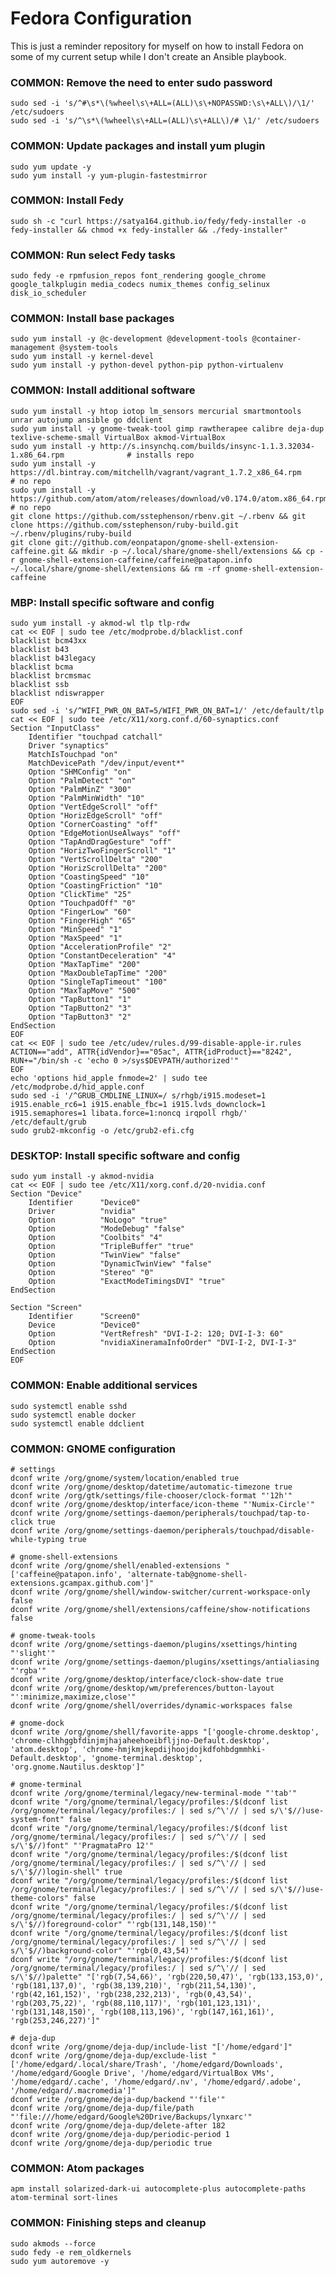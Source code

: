 Fedora Configuration
====================

This is just a reminder repository for myself on how to install Fedora on some of my current setup while I don't create an Ansible playbook.

### COMMON: Remove the need to enter sudo password
    sudo sed -i 's/^#\s*\(%wheel\s\+ALL=(ALL)\s\+NOPASSWD:\s\+ALL\)/\1/' /etc/sudoers
    sudo sed -i 's/^\s*\(%wheel\s\+ALL=(ALL)\s\+ALL\)/# \1/' /etc/sudoers

### COMMON: Update packages and install yum plugin
    sudo yum update -y
    sudo yum install -y yum-plugin-fastestmirror

### COMMON: Install Fedy
    sudo sh -c "curl https://satya164.github.io/fedy/fedy-installer -o fedy-installer && chmod +x fedy-installer && ./fedy-installer"

### COMMON: Run select Fedy tasks
    sudo fedy -e rpmfusion_repos font_rendering google_chrome google_talkplugin media_codecs numix_themes config_selinux disk_io_scheduler

### COMMON: Install base packages
    sudo yum install -y @c-development @development-tools @container-management @system-tools
    sudo yum install -y kernel-devel
    sudo yum install -y python-devel python-pip python-virtualenv

### COMMON: Install additional software
    sudo yum install -y htop iotop lm_sensors mercurial smartmontools unrar autojump ansible go ddclient
    sudo yum install -y gnome-tweak-tool gimp rawtherapee calibre deja-dup texlive-scheme-small VirtualBox akmod-VirtualBox
    sudo yum install -y http://s.insynchq.com/builds/insync-1.1.3.32034-1.x86_64.rpm              # installs repo
    sudo yum install -y https://dl.bintray.com/mitchellh/vagrant/vagrant_1.7.2_x86_64.rpm         # no repo
    sudo yum install -y https://github.com/atom/atom/releases/download/v0.174.0/atom.x86_64.rpm   # no repo
    git clone https://github.com/sstephenson/rbenv.git ~/.rbenv && git clone https://github.com/sstephenson/ruby-build.git ~/.rbenv/plugins/ruby-build
    git clone git://github.com/eonpatapon/gnome-shell-extension-caffeine.git && mkdir -p ~/.local/share/gnome-shell/extensions && cp -r gnome-shell-extension-caffeine/caffeine@patapon.info ~/.local/share/gnome-shell/extensions && rm -rf gnome-shell-extension-caffeine

### MBP: Install specific software and config
    sudo yum install -y akmod-wl tlp tlp-rdw
    cat << EOF | sudo tee /etc/modprobe.d/blacklist.conf
    blacklist bcm43xx
    blacklist b43
    blacklist b43legacy
    blacklist bcma
    blacklist brcmsmac
    blacklist ssb
    blacklist ndiswrapper
    EOF
    sudo sed -i 's/^WIFI_PWR_ON_BAT=5/WIFI_PWR_ON_BAT=1/' /etc/default/tlp
    cat << EOF | sudo tee /etc/X11/xorg.conf.d/60-synaptics.conf
    Section "InputClass"
        Identifier "touchpad catchall"
        Driver "synaptics"
        MatchIsTouchpad "on"
        MatchDevicePath "/dev/input/event*"
        Option "SHMConfig" "on"
        Option "PalmDetect" "on"
        Option "PalmMinZ" "300"
        Option "PalmMinWidth" "10"
        Option "VertEdgeScroll" "off"
        Option "HorizEdgeScroll" "off"
        Option "CornerCoasting" "off"
        Option "EdgeMotionUseAlways" "off"
        Option "TapAndDragGesture" "off"
        Option "HorizTwoFingerScroll" "1"
        Option "VertScrollDelta" "200"
        Option "HorizScrollDelta" "200"
        Option "CoastingSpeed" "10"
        Option "CoastingFriction" "10"
        Option "ClickTime" "25"
        Option "TouchpadOff" "0"
        Option "FingerLow" "60"
        Option "FingerHigh" "65"
        Option "MinSpeed" "1"
        Option "MaxSpeed" "1"
        Option "AccelerationProfile" "2"
        Option "ConstantDeceleration" "4"
        Option "MaxTapTime" "200"
        Option "MaxDoubleTapTime" "200"
        Option "SingleTapTimeout" "100"
        Option "MaxTapMove" "500"
        Option "TapButton1" "1"
        Option "TapButton2" "3"
        Option "TapButton3" "2"
    EndSection
    EOF
    cat << EOF | sudo tee /etc/udev/rules.d/99-disable-apple-ir.rules
    ACTION=="add", ATTR{idVendor}=="05ac", ATTR{idProduct}=="8242", RUN+="/bin/sh -c 'echo 0 >/sys$DEVPATH/authorized'"
    EOF
    echo 'options hid_apple fnmode=2' | sudo tee /etc/modprobe.d/hid_apple.conf
    sudo sed -i '/^GRUB_CMDLINE_LINUX=/ s/rhgb/i915.modeset=1 i915.enable_rc6=1 i915.enable_fbc=1 i915.lvds_downclock=1 i915.semaphores=1 libata.force=1:noncq irqpoll rhgb/' /etc/default/grub
    sudo grub2-mkconfig -o /etc/grub2-efi.cfg

### DESKTOP: Install specific software and config
    sudo yum install -y akmod-nvidia
    cat << EOF | sudo tee /etc/X11/xorg.conf.d/20-nvidia.conf
    Section "Device"
        Identifier      "Device0"
        Driver          "nvidia"
        Option          "NoLogo" "true"
        Option          "ModeDebug" "false"
        Option          "Coolbits" "4"
        Option          "TripleBuffer" "true"
        Option          "TwinView" "false"
        Option          "DynamicTwinView" "false"
        Option          "Stereo" "0"
        Option          "ExactModeTimingsDVI" "true"
    EndSection

    Section "Screen"
        Identifier      "Screen0"
        Device          "Device0"
        Option          "VertRefresh" "DVI-I-2: 120; DVI-I-3: 60"
        Option          "nvidiaXineramaInfoOrder" "DVI-I-2, DVI-I-3"
    EndSection
    EOF

### COMMON: Enable additional services
    sudo systemctl enable sshd
    sudo systemctl enable docker
    sudo systemctl enable ddclient

### COMMON: GNOME configuration
    # settings
    dconf write /org/gnome/system/location/enabled true
    dconf write /org/gnome/desktop/datetime/automatic-timezone true
    dconf write /org/gtk/settings/file-chooser/clock-format "'12h'"
    dconf write /org/gnome/desktop/interface/icon-theme "'Numix-Circle'"
    dconf write /org/gnome/settings-daemon/peripherals/touchpad/tap-to-click true
    dconf write /org/gnome/settings-daemon/peripherals/touchpad/disable-while-typing true

    # gnome-shell-extensions
    dconf write /org/gnome/shell/enabled-extensions "['caffeine@patapon.info', 'alternate-tab@gnome-shell-extensions.gcampax.github.com']"
    dconf write /org/gnome/shell/window-switcher/current-workspace-only false
    dconf write /org/gnome/shell/extensions/caffeine/show-notifications false

    # gnome-tweak-tools
    dconf write /org/gnome/settings-daemon/plugins/xsettings/hinting "'slight'"
    dconf write /org/gnome/settings-daemon/plugins/xsettings/antialiasing "'rgba'"
    dconf write /org/gnome/desktop/interface/clock-show-date true
    dconf write /org/gnome/desktop/wm/preferences/button-layout "':minimize,maximize,close'"
    dconf write /org/gnome/shell/overrides/dynamic-workspaces false

    # gnome-dock
    dconf write /org/gnome/shell/favorite-apps "['google-chrome.desktop', 'chrome-clhhggbfdinjmjhajaheehoeibfljjno-Default.desktop', 'atom.desktop', 'chrome-hmjkmjkepdijhoojdojkdfohbdgmmhki-Default.desktop', 'gnome-terminal.desktop', 'org.gnome.Nautilus.desktop']"

    # gnome-terminal
    dconf write /org/gnome/terminal/legacy/new-terminal-mode "'tab'"
    dconf write "/org/gnome/terminal/legacy/profiles:/$(dconf list /org/gnome/terminal/legacy/profiles:/ | sed s/^\'// | sed s/\'$//)use-system-font" false
    dconf write "/org/gnome/terminal/legacy/profiles:/$(dconf list /org/gnome/terminal/legacy/profiles:/ | sed s/^\'// | sed s/\'$//)font" "'PragmataPro 12'"
    dconf write "/org/gnome/terminal/legacy/profiles:/$(dconf list /org/gnome/terminal/legacy/profiles:/ | sed s/^\'// | sed s/\'$//)login-shell" true
    dconf write "/org/gnome/terminal/legacy/profiles:/$(dconf list /org/gnome/terminal/legacy/profiles:/ | sed s/^\'// | sed s/\'$//)use-theme-colors" false
    dconf write "/org/gnome/terminal/legacy/profiles:/$(dconf list /org/gnome/terminal/legacy/profiles:/ | sed s/^\'// | sed s/\'$//)foreground-color" "'rgb(131,148,150)'"
    dconf write "/org/gnome/terminal/legacy/profiles:/$(dconf list /org/gnome/terminal/legacy/profiles:/ | sed s/^\'// | sed s/\'$//)background-color" "'rgb(0,43,54)'"
    dconf write "/org/gnome/terminal/legacy/profiles:/$(dconf list /org/gnome/terminal/legacy/profiles:/ | sed s/^\'// | sed s/\'$//)palette" "['rgb(7,54,66)', 'rgb(220,50,47)', 'rgb(133,153,0)', 'rgb(181,137,0)', 'rgb(38,139,210)', 'rgb(211,54,130)', 'rgb(42,161,152)', 'rgb(238,232,213)', 'rgb(0,43,54)', 'rgb(203,75,22)', 'rgb(88,110,117)', 'rgb(101,123,131)', 'rgb(131,148,150)', 'rgb(108,113,196)', 'rgb(147,161,161)', 'rgb(253,246,227)']"

    # deja-dup
    dconf write /org/gnome/deja-dup/include-list "['/home/edgard']"
    dconf write /org/gnome/deja-dup/exclude-list "['/home/edgard/.local/share/Trash', '/home/edgard/Downloads', '/home/edgard/Google Drive', '/home/edgard/VirtualBox VMs', '/home/edgard/.cache', '/home/edgard/.nv', '/home/edgard/.adobe', '/home/edgard/.macromedia']"
    dconf write /org/gnome/deja-dup/backend "'file'"
    dconf write /org/gnome/deja-dup/file/path "'file:///home/edgard/Google%20Drive/Backups/lynxarc'"
    dconf write /org/gnome/deja-dup/delete-after 182
    dconf write /org/gnome/deja-dup/periodic-period 1
    dconf write /org/gnome/deja-dup/periodic true

### COMMON: Atom packages
    apm install solarized-dark-ui autocomplete-plus autocomplete-paths atom-terminal sort-lines

### COMMON: Finishing steps and cleanup
    sudo akmods --force
    sudo fedy -e rem_oldkernels
    sudo yum autoremove -y
